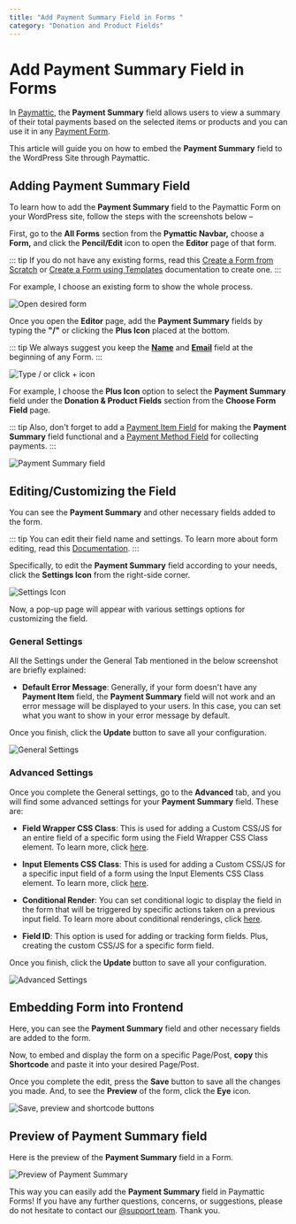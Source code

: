 ```yaml
---
title: "Add Payment Summary Field in Forms "
category: "Donation and Product Fields"
---
```

# Add Payment Summary Field in Forms 

In [Paymattic](https://paymattic.com/), the **Payment Summary** field allows users to view a summary of their total payments based on the selected items or products and you can use it in any [Payment Form](./how-to-create-your-first-payment-form-in-a-minute-and-accept-payments-with-paymattic.md).

This article will guide you on how to embed the **Payment Summary** field to the WordPress Site through Paymattic.  

## Adding Payment Summary Field

To learn how to add the **Payment Summary** field to the Paymattic Form on your WordPress site, follow the steps with the screenshots below –  

First, go to the **All Forms** section from the **Pymattic Navbar,** choose a **Form,** and click the **Pencil/Edit** icon to open the **Editor** page of that form.

::: tip
If you do not have any existing forms, read this [Create a Form from Scratch](./how-to-create-a-form-from-scratch-with-paymattic.md) or [Create a Form using Templates](./simple-form-templates.md) documentation to create one.
:::

For example, I choose an existing form to show the whole process.

![Open desired form](../public/images/donation-and-product-fields/add-payment-summary-field-in-forms/1.-Open-desired-form-scaled.webp)

Once you open the **Editor** page, add the **Payment Summary** fields by typing the **"/"** or clicking the **Plus Icon** placed at the bottom.

::: tip
We always suggest you keep the [**Name**](./how-to-use-general-form-input-fields-in-wordpress-with-paymattic.md#5-toc-title) and [**Email**](./how-to-use-general-form-input-fields-in-wordpress-with-paymattic.md#6-toc-title) field at the beginning of any Form.
:::

![Type / or click + icon](../public/images/donation-and-product-fields/add-payment-summary-field-in-forms/2.-Type-or-click-icon.webp)

For example, I choose the **Plus Icon** option to select the **Payment Summary** field under the **Donation & Product Fields** section from the **Choose Form Field** page.

::: tip
Also, don't forget to add a [Payment Item Field](./how-to-add-payment-item-fields-in-wordpress-with-paymattic.md) for making the **Payment Summary** field functional and a [Payment Method Field](./how-to-use-the-payment-method-fields-section.md) for collecting payments.
:::

![Payment Summary field](../public/images/donation-and-product-fields/add-payment-summary-field-in-forms/3.-Payment-Summary-field.webp)

## Editing/Customizing the Field

You can see the **Payment Summary** and other necessary fields added to the form.

::: tip
You can edit their field name and settings. To learn more about form editing, read this [Documentation](./how-to-edit-forms-in-wordpress-with-paymattic.md).
:::

Specifically, to edit the **Payment Summary** field according to your needs, click the **Settings Icon** from the right-side corner.

![Settings Icon](../public/images/donation-and-product-fields/add-payment-summary-field-in-forms/4.-Settings-Icon.webp)

Now, a pop-up page will appear with various settings options for customizing the field. 

### General Settings 

All the Settings under the General Tab mentioned in the below screenshot are briefly explained:

- **Default Error Message**: Generally, if your form doesn't have any **Payment Item** field, the **Payment Summary** field will not work and an error message will be displayed to your users. In this case, you can set what you want to show in your error message by default.

Once you finish, click the **Update** button to save all your configuration. 

![General Settings](../public/images/donation-and-product-fields/add-payment-summary-field-in-forms/5.-General-Settings.webp)

### Advanced Settings 

Once you complete the General settings, go to the **Advanced** tab, and you will find some advanced settings for your **Payment Summary** field. These are:

- **Field Wrapper CSS Class**: This is used for adding a Custom CSS/JS for an entire field of a specific form using the Field Wrapper CSS Class element. To learn more, click [here](./how-to-create-custom-css-js-in-wordpress-with-paymattic.md).

- **Input Elements CSS Class**: This is used for adding a Custom CSS/JS for a specific input field of a form using the Input Elements CSS Class element. To learn more, click [here](./how-to-create-custom-css-js-in-wordpress-with-paymattic.md).

- **Conditional Render**: You can set conditional logic to display the field in the form that will be triggered by specific actions taken on a previous input field. To learn more about conditional renderings, click [here](./how-to-use-conditional-logic-in-form-fields-with-paymattic.md).

- **Field ID**: This option is used for adding or tracking form fields. Plus, creating the custom CSS/JS for a specific form field.

Once you finish, click the **Update** button to save all your configuration. 

![Advanced Settings](../public/images/donation-and-product-fields/add-payment-summary-field-in-forms/6.-Advanced-Settings.webp)

## Embedding Form into Frontend

Here, you can see the **Payment Summary** field and other necessary fields are added to the form.

Now, to embed and display the form on a specific Page/Post, **copy** this **Shortcode** and paste it into your desired Page/Post.

Once you complete the edit, press the **Save** button to save all the changes you made.
And, to see the **Preview** of the form, click the **Eye** icon.

![Save, preview and shortcode buttons](../public/images/donation-and-product-fields/add-payment-summary-field-in-forms/7.-Save-preview-and-shortcode-buttons.webp)

## Preview of Payment Summary field

Here is the preview of the **Payment Summary** field in a Form.

![Preview of Payment Summary](../public/images/donation-and-product-fields/add-payment-summary-field-in-forms/8.-Preview-of-Payment-Summary.webp)

This way you can easily add the **Payment Summary** field in Paymattic Forms!
If you have any further questions, concerns, or suggestions, please do not hesitate to contact our [@support team](https://wpmanageninja.com/support-tickets/). Thank you.